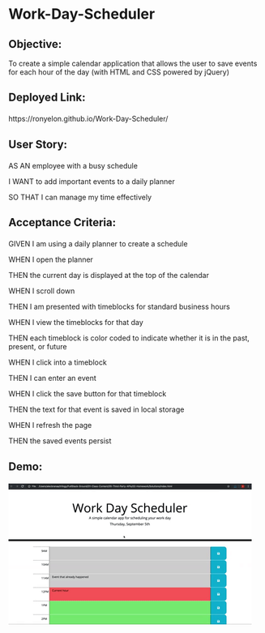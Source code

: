# Work-Day-Scheduler

<h2>Objective:</h2>
<p>To create a simple calendar application that allows the user to save events for each hour of the day (with HTML and CSS powered by jQuery)</p>


<p><h2>Deployed Link:</p></h2>
<p>https://ronyelon.github.io/Work-Day-Scheduler/</p>



<h2><p>User Story:</p></h2>

<p>AS AN employee with a busy schedule</p>
<p>I WANT to add important events to a daily planner</p>
<p>SO THAT I can manage my time effectively</p>

<h2><p>Acceptance Criteria:</p></h2>

<p>GIVEN I am using a daily planner to create a schedule</p>
<p>WHEN I open the planner</p>
<p>THEN the current day is displayed at the top of the calendar</p>
<p>WHEN I scroll down</p>
<p>THEN I am presented with timeblocks for standard business hours</p>
<p>WHEN I view the timeblocks for that day</p>
<p>THEN each timeblock is color coded to indicate whether it is in the past, present, or future</p>
<p>WHEN I click into a timeblock</p>
<p>THEN I can enter an event</p>
<p>WHEN I click the save button for that timeblock</p>
<p>THEN the text for that event is saved in local storage</p>
<p>WHEN I refresh the page</p>
<p>THEN the saved events persist</p>


<h2><p>Demo:</p></h2>

![A user clicks on slots on the color-coded calendar and edits the events.](screenshot.gif)